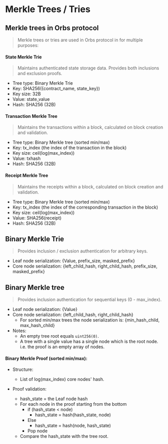 # Merkle Trees / Tries

## Merkle trees in Orbs protocol
> Merkle trees or tries are used in Orbs protocol in for multiple purposes:

#### State Merkle Trie
> Maintains authenticated state storage data. Provides both inclusions and exclusion proofs.
* Tree type: Binary Merkle Trie
* Key: SHA256({contract_name, state_key})
* Key size: 32B
* Value: state_value
* Hash: SHA256 (32B)

#### Transaction Merkle Tree
> Maintains the transactions within a block, calculated on block creation and validation.
* Tree type: Binary Merkle tree (sorted min/max)
* Key: tx_index (the index of the transaction in the block)
* Key size: ceil(log(max_index))
* Value: txhash
* Hash: SHA256 (32B)

#### Receipt Merkle Tree
> Maintains the receipts within a block, calculated on block creation and validation.
* Tree type: Binary Merkle tree (sorted min/max)
* Key: tx_index (the index of the corresponding transaction in the block)
* Key size: ceil(log(max_index))
* Value: SHA256(receipt)
* Hash: SHA256 (32B)

## Binary Merkle Trie
> Provides inclusion / exclusion authentication for arbitrary keys.
* Leaf node serialization: {Value, prefix_size, masked_prefix}
* Core node serialization: {left_child_hash, right_child_hash, prefix_size, masked_prefix}

## Binary Merkle tree
> Provides inclusion authentication for sequential keys (0 - max_index).
* Leaf node serialization: {Value}
* Core node serialization: {left_child_hash, right_child_hash}
  * For sorted min/max trees the node serialization is: {min_hash_child, max_hash_child}
* Notes:
  * An empty tree root equals `uint256(0)`.
  * A tree with a single value has a single node which is the root node. i.e. the proof is an empty array of nodes.

#### Binary Merkle Proof (sorted min/max):
* Structure:
  * List of log(max_index) core nodes' hash.

* Proof validation:
  * hash_state = the Leaf node hash
  * For each node in the proof starting from the bottom
    * if (hash_state < node)
      * hash_state = hash(hash_state, node)
    * Else
      * hash_state = hash(node, hash_state)
    * Pop node
  * Compare the hash_state with the tree root.


